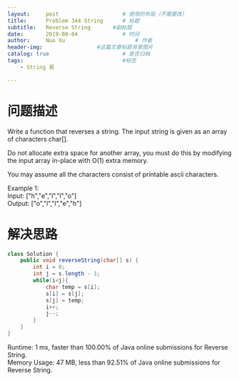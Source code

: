 ```yaml
---
layout:     post   				    # 使用的布局（不需要改）
title:      Problem 344 String      # 标题 
subtitle:   Reverse String       #副标题
date:       2019-08-04				# 时间
author:     Nuo Xu 						# 作者
header-img:              	#这篇文章标题背景图片
catalog: true 						# 是否归档
tags:								#标签
    - String 易

---
```

# 问题描述
Write a function that reverses a string. The input string is given as an array of characters char[].

Do not allocate extra space for another array, you must do this by modifying the input array in-place with O(1) extra memory.

You may assume all the characters consist of printable ascii characters.

Example 1:  
Input: ["h","e","l","l","o"]  
Output: ["o","l","l","e","h"]  
# 解决思路

```java
class Solution {
    public void reverseString(char[] s) {
        int i = 0;
        int j = s.length - 1;
        while(i<j){
            char temp = s[i];
            s[i] = s[j];
            s[j] = temp;
            i++;
            j--;
        }
    }
}
```
Runtime: 1 ms, faster than 100.00% of Java online submissions for Reverse String.  
Memory Usage: 47 MB, less than 92.51% of Java online submissions for Reverse String.
